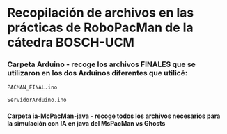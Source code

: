# Recopilación de archivos en las prácticas de RoboPacMan de la cátedra BOSCH-UCM

### Carpeta Arduino - recoge los archivos FINALES que se utilizaron en los dos Arduinos diferentes que utilicé: 
```bash
PACMAN_FINAL.ino

ServidorArduino.ino
```

#### Carpeta ia-McPacMan-java - recoge todos los archivos necesarios para la simulación con IA en java del MsPacMan vs Ghosts

